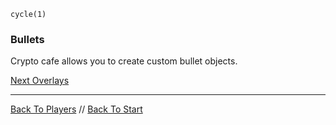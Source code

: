 ```load-water-bullet
cycle(1)

```

### Bullets

Crypto cafe allows you to create custom bullet objects.


[Next Overlays](overlays.md)

---

[Back To Players](players.md) //
[Back To Start](start.md)

